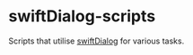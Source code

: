 # swiftDialog-scripts
Scripts that utilise [swiftDialog](https://github.com/bartreardon/swiftDialog) for various tasks.
